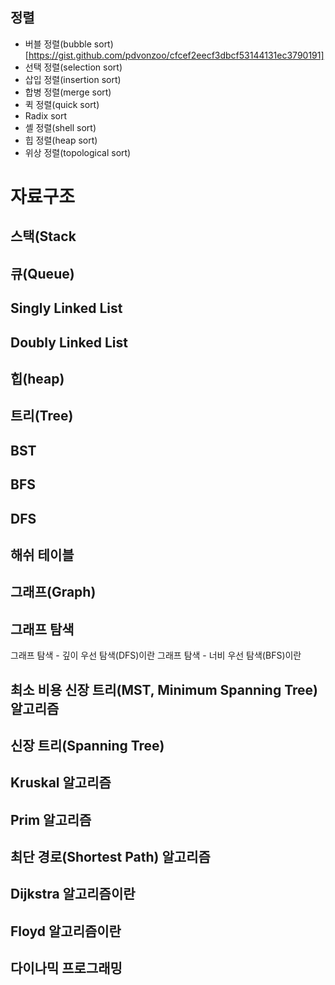 ## 정렬

- 버블 정렬(bubble sort)[https://gist.github.com/pdvonzoo/cfcef2eecf3dbcf53144131ec3790191]
- 선택 정렬(selection sort)
- 삽입 정렬(insertion sort)
- 합병 정렬(merge sort)
- 퀵 정렬(quick sort)
- Radix sort
- 셸 정렬(shell sort)
- 힙 정렬(heap sort)
- 위상 정렬(topological sort)

# 자료구조

## 스택(Stack
## 큐(Queue)
## Singly Linked List
## Doubly Linked List
## 힙(heap)
## 트리(Tree)
## BST
## BFS
## DFS
## 해쉬 테이블
## 그래프(Graph)
## 그래프 탐색

그래프 탐색 - 깊이 우선 탐색(DFS)이란
그래프 탐색 - 너비 우선 탐색(BFS)이란

## 최소 비용 신장 트리(MST, Minimum Spanning Tree) 알고리즘

## 신장 트리(Spanning Tree)
## Kruskal 알고리즘
## Prim 알고리즘

## 최단 경로(Shortest Path) 알고리즘

## Dijkstra 알고리즘이란
## Floyd 알고리즘이란

## 다이나믹 프로그래밍
